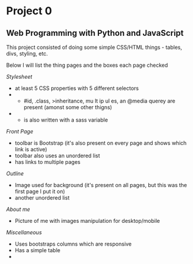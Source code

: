 # Project 0

Web Programming with Python and JavaScript
---
This project consisted of doing some simple CSS/HTML things - tables, divs, styling, etc. 

Below I will list the thing pages and the boxes each page checked

*Stylesheet*
- at least 5 CSS properties with 5 different selectors
- - #id, .class, >inheritance, mu lt ip ul es, an @media querey are present (amonst some other thigns)
- - is also written with a sass variable

*Front Page*
- toolbar is Bootstrap (it's also present on every page and shows which link is active)
- toolbar also uses an unordered list
- has links to multiple pages

*Outline*
- Image used for background (it's present on all pages, but this was the first page I put it on)
- another unordered list

*About me*
- Picture of me with images manipulation for desktop/mobile

*Miscellaneous*
- Uses bootstraps columns which are responsive
- Has a simple table
- 

